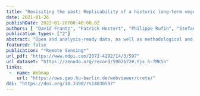 ```yaml
---
title: "Revisiting the past: Replicability of a historic long-term vegetation dynamics assessment in the era of big data analytics"
date: 2021-01-26
publishDate: 2022-01-26T08:40:00.0Z
authors: [ "David Frantz", "Patrick Hostert", "Philippe Rufin", "Stefan Ernst", "Achim Röder", "Sebastian van der Linden" ]
publication_types: ["2"]
abstract: "Open and analysis-ready data, as well as methodological and technical advancements have resulted in an unprecedented capability for observing the Earth&rsquo;s land surfaces. Over 10 years ago, Landsat time series analyses were inevitably limited to a few expensive images from carefully selected acquisition dates. Yet, such a static selection may have introduced uncertainties when spatial or inter-annual variability in seasonal vegetation growth were large. As seminal pre-open-data-era papers are still heavily cited, variations of their workflows are still widely used, too. Thus, here we quantitatively assessed the level of agreement between an approach using carefully selected images and a state-of-the-art analysis that uses all available images. We reproduced a representative case study from the year 2003 that for the first time used annual Landsat time series to assess long-term vegetation dynamics in a semi-arid Mediterranean ecosystem in Crete, Greece. We replicated this assessment using all available data paired with a time series method based on land surface phenology metrics. Results differed fundamentally because the volatile timing of statically selected images relative to the phenological cycle introduced systematic uncertainty. We further applied lessons learned to arrive at a more nuanced and information-enriched vegetation dynamics description by decomposing vegetation cover into woody and herbaceous components, followed by a syndrome-based classification of change and trend parameters. This allowed for a more reliable interpretation of vegetation changes and even permitted us to disentangle certain land-use change processes with opposite trajectories in the vegetation components that were not observable when solely analyzing total vegetation cover. The long-term budget of net cover change revealed that vegetation cover of both components has increased at large and that this process was mainly driven by gradual processes. We conclude that study designs based on static image selection strategies should be critically evaluated in the light of current data availability, analytical capabilities, and with regards to the ecosystem under investigation. We recommend using all available data and taking advantage of phenology-based approaches that remove the selection bias and hence reduce uncertainties in results."
featured: false
publication: "*Remote Sensing*"
url_pdf: "https://www.mdpi.com/2072-4292/14/3/597"
url_dataset: "https://zenodo.org/record/5902672#.Yjs_h-fMK5h"
links:
 -  name: Webmap
    url: "https://ows.geo.hu-berlin.de/webviewer/crete/"
doi: "https://doi.org/10.3390/rs14030597"
---
```


